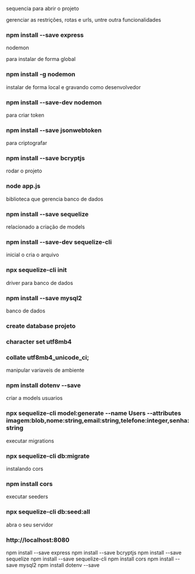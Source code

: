 sequencia para abrir o projeto



gerenciar as restrições, rotas e urls, untre outra funcionalidades
### npm install --save express

nodemon

para instalar de forma global
### npm install -g nodemon

instalar de forma local e gravando como desenvolvedor 
### npm install --save-dev nodemon

para criar token
###  npm install --save jsonwebtoken

para criptografar
### npm install --save bcryptjs

rodar o projeto
### node app.js

biblioteca que gerencia banco de dados
### npm install --save sequelize

relacionado a criação de models
### npm install --save-dev sequelize-cli

inicial o cria o arquivo
### npx sequelize-cli init

driver para banco de dados
### npm install --save mysql2

banco de dados
### create database projeto 
### character set utf8mb4
### collate utf8mb4_unicode_ci;

manipular variaveis de ambiente
### npm install dotenv --save 

criar a models usuarios
### npx sequelize-cli model:generate --name Users --attributes imagem:blob,nome:string,email:string,telefone:integer,senha:string

executar migrations
### npx sequelize-cli db:migrate

instalando cors
###  npm install cors

executar seeders
### npx sequelize-cli db:seed:all

abra o seu servidor
### http://localhost:8080

npm install --save express
npm install --save bcryptjs
npm install --save sequelize
npm install --save sequelize-cli
npm install cors
npm install --save mysql2
npm install dotenv --save 
